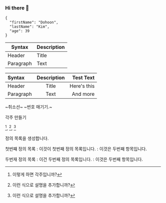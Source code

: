 ### Hi there 👋

<!--
**kim-dohoon/kim-dohoon** is a ✨ _special_ ✨ repository because its `README.md` (this file) appears on your GitHub profile.

Here are some ideas to get you started:

- 🔭 I’m currently working on ...
- 🌱 I’m currently learning ...
- 👯 I’m looking to collaborate on ...
- 🤔 I’m looking for help with ...
- 💬 Ask me about ...
- 📫 How to reach me: ...
- 😄 Pronouns: ...
- ⚡ Fun fact: ...
-->


```
{
  "firstName": "Dohoon",
  "lastName": "Kim",
  "age": 39
}
```

| Syntax | Description |
| --- | ----------- |
| Header | Title |
| Paragraph | Text |


| Syntax      | Description | Test Text     |
| :---        |    :----:   |          ---: |
| Header      | Title       | Here's this   |
| Paragraph   | Text        | And more      |


~취소선~
~번호 매기기.~

각주 만들기

[^1], [^이런설명], [^이런설명]

[^bignote]: Here's one with multiple paragraphs and code.

    Indent paragraphs to include them in the footnote.

    `{ my code }`

    Add as many paragraphs as you like.

[^1]: 이렇게 하면 각주입니까?
[^이런설명]: 이런 식으로 설명을 추가합니까?



정의 목록을 생성합니다. 


첫번쨰 정의 목록
: 이것이 첫번째 정의 목록입니다.
: 이것은 두번째 항목입니다.

두번재 정의 목록
: 이건 두번째 정의 목록입니다.
: 이것은 두번째 항목입니다.
